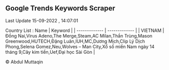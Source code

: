 

## Google Trends Keywords Scraper 
 
Last Update 15-09-2022 , 14:07:01

Country List :
 Name  | Keyword |
| ------------- | ------------- |
| VIETNAM | Đồng Nai,Virus Adeno,The Merge,Steam,AC Milan,Thần Trùng,Mason Greenwood,HUTECH,Đặng Luân,IUH,MC,Dương Mịch,Clip Lý Dịch Phong,Selena Gomez,Neu,Wolves – Man City,Xổ số miền Nam ngày 14 tháng 9,Cây kim tiền,Uef,Đại học Sài Gòn |



© Abdul Muttaqin 
